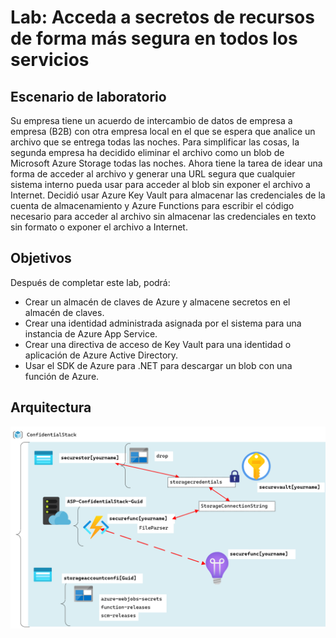 # Lab: Acceda a secretos de recursos de forma más segura en todos los servicios 

## Escenario de laboratorio
Su empresa tiene un acuerdo de intercambio de datos de empresa a empresa (B2B) con otra empresa local en el que se espera que analice un archivo que se entrega todas las noches. Para simplificar las cosas, la segunda empresa ha decidido eliminar el archivo como un blob de Microsoft Azure Storage todas las noches. Ahora tiene la tarea de idear una forma de acceder al archivo y generar una URL segura que cualquier sistema interno pueda usar para acceder al blob sin exponer el archivo a Internet. Decidió usar Azure Key Vault para almacenar las credenciales de la cuenta de almacenamiento y Azure Functions para escribir el código necesario para acceder al archivo sin almacenar las credenciales en texto sin formato o exponer el archivo a Internet.

## Objetivos

Después de completar este lab, podrá:

- Crear un almacén de claves de Azure y almacene secretos en el almacén de claves.
- Crear una identidad administrada asignada por el sistema para una instancia de Azure App Service.
- Crear una directiva de acceso de Key Vault para una identidad o aplicación de Azure Active Directory.
- Usar el SDK de Azure para .NET para descargar un blob con una función de Azure.

## Arquitectura

![](images\Architecture.png)
